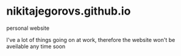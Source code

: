 # nikitajegorovs.github.io
personal website

I've a lot of things going on at work, therefore the website won't be aveilable any time soon
